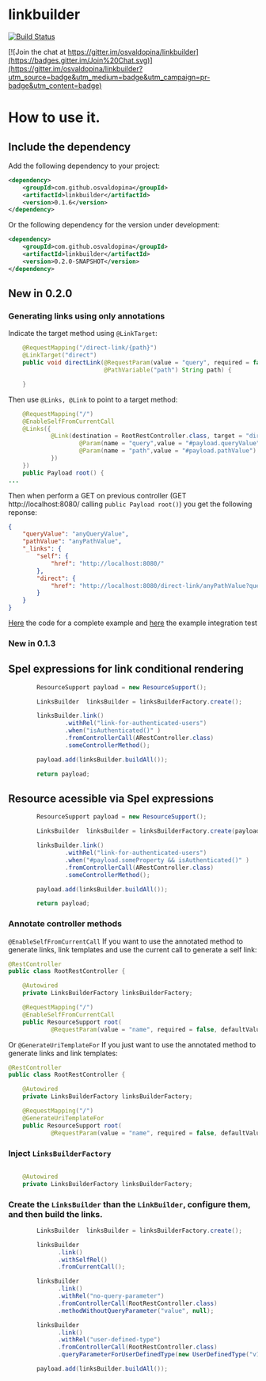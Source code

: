 # linkbuilder

[![Build Status](https://travis-ci.org/osvaldopina/linkbuilder.svg?branch=master)](https://travis-ci.org/osvaldopina/linkbuilder)

[![Join the chat at https://gitter.im/osvaldopina/linkbuilder](https://badges.gitter.im/Join%20Chat.svg)](https://gitter.im/osvaldopina/linkbuilder?utm_source=badge&utm_medium=badge&utm_campaign=pr-badge&utm_content=badge)

# How to use it.

## Include the dependency

Add the following dependency to your project:

```xml
<dependency>
    <groupId>com.github.osvaldopina</groupId>
    <artifactId>linkbuilder</artifactId>
    <version>0.1.6</version>
</dependency>

```

Or the following dependency for the version under development:

```xml
<dependency>
    <groupId>com.github.osvaldopina</groupId>
    <artifactId>linkbuilder</artifactId>
    <version>0.2.0-SNAPSHOT</version>
</dependency>

```
## New in 0.2.0

### Generating links using only annotations

Indicate the  target method  using ```@LinkTarget```:

```java
    @RequestMapping("/direct-link/{path}")
    @LinkTarget("direct")
    public void directLink(@RequestParam(value = "query", required = false) String query,
                           @PathVariable("path") String path) {

    }
```
Then  use ```@Links, @Link``` to point to a target method:
```java
    @RequestMapping("/")
    @EnableSelfFromCurrentCall
    @Links({
            @Link(destination = RootRestController.class, target = "direct", relation = "direct", params = {
                    @Param(name = "query",value = "#payload.queryValue"),
                    @Param(name = "path",value = "#payload.pathValue")
            })
    })
    public Payload root() {
...
```
Then when perform a GET on previous controller (GET http://localhost:8080/ calling ```public Payload root()```)
you get the following reponse:
```json
{
    "queryValue": "anyQueryValue",
    "pathValue": "anyPathValue",
    "_links": {
        "self": {
            "href": "http://localhost:8080/"
        },
        "direct": {
            "href": "http://localhost:8080/direct-link/anyPathValue?query=anyQueryValue"
        }
    }
}
```

[Here](examples/src/main/java/com\github/osvaldopina/linkbuilder/example/directlink) the code for a complete example and
[here](examples/src/test/java/com/github/osvaldopina/linkbuilder/example/userdefinedtype) the example integration test


### New in 0.1.3

## Spel expressions for link conditional rendering

 ```java
         ResourceSupport payload = new ResourceSupport();

         LinksBuilder  linksBuilder = linksBuilderFactory.create();

         linksBuilder.link()
                 .withRel("link-for-authenticated-users")
                 .when("isAuthenticated()" )
                 .fromControllerCall(ARestController.class)
                 .someControllerMethod();

         payload.add(linksBuilder.buildAll());

         return payload;
 ```

## Resource acessible via Spel expressions

 ```java
         ResourceSupport payload = new ResourceSupport();

         LinksBuilder  linksBuilder = linksBuilderFactory.create(payload);

         linksBuilder.link()
                 .withRel("link-for-authenticated-users")
                 .when("#payload.someProperty && isAuthenticated()" )
                 .fromControllerCall(ARestController.class)
                 .someControllerMethod();

         payload.add(linksBuilder.buildAll());

         return payload;
 ```


### Annotate controller methods

```@EnableSelfFromCurrentCall``` If you want to use the annotated method to generate links, link templates and use the current call to generate a self link:

```java
@RestController
public class RootRestController {

    @Autowired
    private LinksBuilderFactory linksBuilderFactory;

    @RequestMapping("/")
    @EnableSelfFromCurrentCall
    public ResourceSupport root(
            @RequestParam(value = "name", required = false, defaultValue = "World") String name) {

```

Or ```@GenerateUriTemplateFor``` If you just want to use the annotated method to generate links and link templates:

```java
@RestController
public class RootRestController {

    @Autowired
    private LinksBuilderFactory linksBuilderFactory;

    @RequestMapping("/")
    @GenerateUriTemplateFor
    public ResourceSupport root(
            @RequestParam(value = "name", required = false, defaultValue = "World") String name) {

```

### Inject ```LinksBuilderFactory```

```java

    @Autowired
    private LinksBuilderFactory linksBuilderFactory;

```

### Create the ```LinksBuilder``` than the ```LinkBuilder```, configure them, and then build the links.

```java
        LinksBuilder  linksBuilder = linksBuilderFactory.create();

        linksBuilder
              .link()
              .withSelfRel()
              .fromCurrentCall();

        linksBuilder
              .link()
              .withRel("no-query-parameter")
              .fromControllerCall(RootRestController.class)
              .methodWithoutQueryParameter("value", null);

        linksBuilder
              .link()
              .withRel("user-defined-type")
              .fromControllerCall(RootRestController.class)
              .queryParameterForUserDefinedType(new UserDefinedType("v1", "v2"));

        payload.add(linksBuilder.buildAll());
 ```

